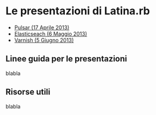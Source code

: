 # Le presentazioni di Latina.rb

* [Pulsar (17 Aprile 2013)](slides/2013-04-17/pulsar/presentazione.html)
* [Elasticseach (6 Maggio 2013)](slides/2013-05-06/elasticsearch/presentazione.html)
* [Varnish (5 Giugno 2013)](slides/2013-05-06/varnish/presentazione.html)

## Linee guida per le presentazioni

blabla

## Risorse utili

blabla
